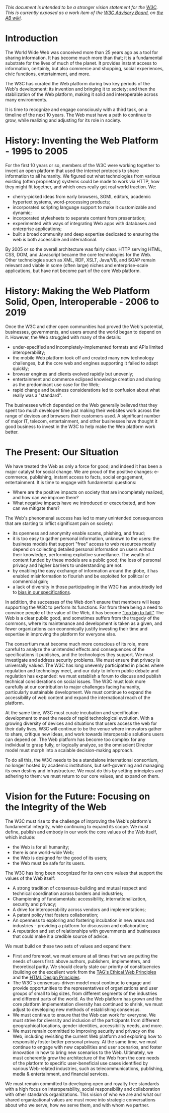 *This document is intended to be a stronger vision statement for the [W3C](https://w3.org/).  This is currently exposed as a work item of the [W3C Advisory Board](https://www.w3.org/2002/ab/), on [the AB wiki](https://www.w3.org/wiki/AB/2021_Priorities#Vision).*

# Introduction
The World Wide Web was conceived more than 25 years ago as a tool for sharing information. It has become much more than that; it is a fundamental substrate for the lives of much of the planet. It provides instant access to information, certainly, but also commerce and shopping, social experiences, civic functions, entertainment, and more.

The W3C has curated the Web platform during two key periods of the Web's development: its invention and bringing it to society; and then the stabilization of the Web platform, making it solid and interoperable across many environments.

It is time to recognize and engage consciously with a third task, on a timeline of the next 10 years. The Web must have a path to continue to grow, while realizing and adjusting for its role in society.

# History: Inventing the Web Platform - 1995 to 2005
For the first 10 years or so, members of the W3C were working together to invent an open platform that used the internet protocols to share information to all humanity. We figured out what technologies from various existing (often proprietary) systems could be made to work via HTTP, how they might fit together, and which ones really got real world traction. We:

* cherry-picked ideas from early browsers, SGML editors, academic hypertext systems, word-processing products;
* incorporated scripting language support to make it customizable and dynamic;
* incorporated stylesheets to separate content from presentation;
* experimented with ways of integrating Web apps with databases and enterprise applications;
* built a broad community and deep expertise dedicated to ensuring the web is both accessible and international.

By 2005 or so the overall architecture was fairly clear. HTTP serving HTML, CSS, DOM, and Javascript became the core technologies for the Web. Other technologies such as XML, RDF, XSLT, Java/VB, and SOAP remain relevant and viable in some (often large) niches and enterprise-scale applications, but have not become part of the core Web platform.

# History: Making the Web Platform Solid, Open, Interoperable - 2006 to 2019
Once the W3C and other open communities had proved the Web's potential, businesses, governments, and users around the world began to depend on it. However, the Web struggled with many of the details:

* under-specified and incompletely-implemented formats and APIs limited interoperability;
* the mobile Web platform took off and created many new technology challenges, but the core web and engines supporting it failed to adapt quickly;
* browser engines and clients evolved rapidly but unevenly;
* entertainment and commerce eclipsed knowledge creation and sharing as the predominant use case for the Web;
* rapid change and business considerations led to confusion about what really was a "standard".

The businesses which depended on the Web generally believed that they spent too much developer time just making their websites work across the range of devices and browsers their customers used. A significant number of major IT, telecom, entertainment, and other businesses have thought it good business to invest in the W3C to help make the Web platform work better.

# The Present: Our Situation
We have treated the Web as only a force for good; and indeed it has been a major catalyst for social change. We are proud of the positive changes: e-commerce,  publishing, instant access to facts, social engagement, entertainment. It is time to engage with fundamental questions:

* Where are the positive impacts on society that are incompletely realized, and how can we improve them?
* What negative impacts have we introduced or exacerbated, and how can we mitigate them?

The Web's phenomenal success has led to many unintended consequences that are starting to inflict significant pain on society:

* its openness and anonymity enable scams, phishing, and fraud;
* it is too easy to gather personal information, unknown to the users: the business models that support "free" access to web resources mostly depend on collecting detailed personal information on users without their knowledge, performing exploitive surveillance. The wealth of content funded by these models are a public good; the loss of personal privacy and higher barriers to understanding are not.
* by enabling the easy exchange of information around the globe, it has enabled misinformation to flourish and be exploited for political or commercial gain;
* a lack of diversity in those participating in the W3C has undoubtedly led to [bias in our specifications](https://en.wikipedia.org/wiki/Algorithmic_bias).

In addition, the successes of the Web don't ensure that members will keep supporting the W3C to perform its functions. Far from there being a need to convince people of the value of the Web, it has become ["too big to fail."](https://en.wikipedia.org/wiki/Too_big_to_fail) The Web is a clear public good, and sometimes suffers from the tragedy of the commons, where its maintenance and development is taken as a given, and fewer organizations can economically justify investing their time and expertise in improving the platform for everyone else.

The consortium must become much more conscious of its role, more careful to analyze the unintended effects and consequences of the specifications it publishes, and the technologies they support. We must investigate and address security problems. We must ensure that privacy is universally valued. The W3C has long unevenly participated in places where regulation and technology meet, and our duty to inform public debate and regulation has expanded: we must establish a forum to discuss and publish technical considerations on social issues. The W3C must look more carefully at our contribution to major challenges facing humanity, particularly sustainable development.  We must continue to expand the accessibility of web content and expand the international reach of the platform.

At the same time, W3C must curate incubation and specification development to meet the needs of rapid technological evolution. With a growing diversity of devices and situations that users access the web for their daily lives, W3C will continue to be the venue where innovators gather to share, critique new ideas, and work towards interoperable solutions users can depend on. The Web platform has become too complex for any individual to grasp fully, or logically analyze, so the omniscient Director model must morph into a scalable decision-making approach.

To do all this, the W3C needs to be a standalone international consortium, no longer hosted by academic institutions, but self-governing and managing its own destiny and infrastructure. We must do this by setting principles and adhering to them:  we must return to our core values, and expand on them.

# Vision for the Future: Focusing on the Integrity of the Web
The W3C must rise to the challenge of improving the Web's platform's fundamental integrity, while continuing to expand its scope. We must define, publish and embody in our work the core values of the Web itself, which include:

* the Web is for all humanity;
* there is one world-wide Web;
* the Web is designed for the good of its users;
* the Web must be safe for its users.

The W3C has long been recognized for its own core values that support the values of the Web itself:

* A strong tradition of consensus-building and mutual respect and technical coordination across borders and industries;
* Championing of fundamentals: accessibility, internationalization, security and privacy;
* A drive for interoperability across vendors and implementations;
* A patent policy that fosters collaboration;
* An openness to exploring and fostering incubation in new areas and industries - providing a platform for discussion and collaboration;
* A reputation and set of relationships with governments and businesses that could make it a credible source of advice.

We must build on these two sets of values and expand them:

* First and foremost, we must ensure at all times that we are putting the needs of users first: above authors, publishers, implementers, and theoretical purity. We should clearly state our priority of constituencies (building on the excellent work from the [TAG's Ethical Web Principles](https://w3ctag.github.io/design-principles/#priority-of-constituencies) and the [HTML Design Principles](https://dev.w3.org/html5/html-design-principles/#priority-of-constituencies).
* The W3C's consensus-driven model must continue to engage and provide opportunities to the representatives of organizations and user groups of small to big sizes, from different segments of the industries and different parts of the world. As the Web platform has grown and the core platform implementation diversity has continued to shrink, we must adjust to developing new methods of establishing consensus.
* We must continue to ensure that the Web can work for everyone. We must strive for diversity and inclusion of the participants from different geographical locations, gender identities, accessibility needs, and more.
* We must remain committed to improving security and privacy on the Web, including revisiting the current Web platform and exploring how to responsibly foster better personal privacy. At the same time, we must continue to engage with new capabilities and user scenarios, and foster innovation in how to bring new scenarios to the Web. Ultimately, we must coherently grow the architecture of the Web from the core needs of the platform to specific user-beneficial use cases identified by various Web-related industries, such as telecommunications, publishing, media & entertainment, and financial services.

We must remain committed to developing open and royalty free standards with a high focus on interoperability, social responsibility and collaboration with other standards organizations. This vision of who we are and what our shared organizational values are must move into strategic conversations about who we serve, how we serve them, and with whom we partner.
